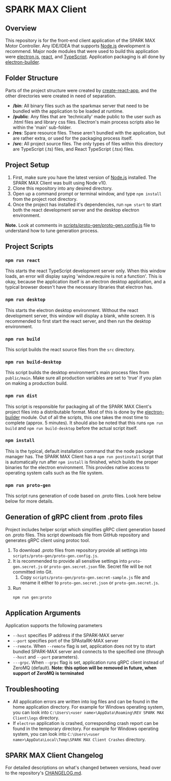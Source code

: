 # SPARK MAX Client
## Overview
This repository is for the front-end client application of the SPARK MAX Motor Controller. Any IDE/IDEA that supports [Node.js](https://www.nodejs.org) development is recommend.
Major node modules that were used to build this application were [electron.js](https://electronjs.org), [react](https://reactjs.org/), and [TypeScript](https://www.typescriptlang.org/).
Application packaging is all done by [electron-builder](https://github.com/electron-userland/electron-builder).

## Folder Structure
Parts of the project structure were created by [create-react-app](https://github.com/facebook/create-react-app), and the other directories were created in need of separation.
* **/bin**: All binary files such as the sparkmax server that need to be bundled with the application to be loaded at runtime.
* **/public**: Any files that are 'technically' made public to the user such as .html files and library css files. Electron's main process scripts also lie within the 'main' sub-folder.
* **/res**: Spare resource files. These aren't bundled with the application, but are rather extra, or used for the packaging process itself.
* **/src**: All project source files. The only types of files within this directory are TypeScript (.ts) files, and React TypeScript (.tsx) files.

## Project Setup
1. First, make sure you have the latest version of [Node.js](https://www.nodejs.org) installed. The SPARK MAX Client was built using Node v10.
2. Clone this repository into any desired directory.
3. Open up a command prompt or terminal window, and type `npm install` from the project root directory.
4. Once the project has installed it's dependencies, run `npm start` to start both the react development server and the desktop electron environment.

**Note.** Look at comments in [scripts/proto-gen/proto-gen.config.js](proto-gen.config.js) file to understand how to tune generation process.  

## Project Scripts
### `npm run react`
This starts the react TypeScript development server only. When this window loads, an error will display saying 'window.require is not a function'.
This is okay, because the application itself is an electron desktop application, and a typical browser doesn't have the necessary libraries that electron has.

### `npm run desktop`
This starts the electron desktop environment. Without the react development server, this window will display a blank, white screen.
It is recommended to first start the react server, and then run the desktop environment.

### `npm run build`
This script builds the react source files from the `src` directory.

### `npm run build-desktop`
This script builds the desktop environment's main process files from `public/main`.
Make sure all production variables are set to 'true' if you plan on making a production build.

### `npm run dist`
This script is responsible for packaging all of the SPARK MAX Client's project files into a distributable format.
Most of this is done by the [electron-builder](https://github.com/electron-userland/electron-builder) module. Out of all the scripts,
this one takes the most time to complete (approx. 5 minutes). It should also be noted that this runs `npm run build` and `npm run build-desktop` before the actual script itself.

### `npm install`
This is the typical, default installation command that the node package manager has. The SPARK MAX Client has a `npm run postinstall` script that is automatically
run after `npm install` is finished, which builds the proper binaries for the electron environment. This provides native access to operating system calls such as
the file system.

### `npm run proto-gen`
This script runs generation of code based on .proto files. Look here below below for more details.

## Generation of gRPC client from .proto files
Project includes helper script which simplifies gRPC client generation based on .proto files.
This script downloads file from GitHub repository and generates gRPC client using protoc tool.
 
1. To download .proto files from repository provide all settings into `scripts/proto-gen/proto-gen.config.js`.
2. It is recommended to provide all sensitive settings into `proto-gen.secret.js` or `proto-gen.secret.json` file. Secret file will be not committed into Git.
    1. Copy `scripts/proto-gen/proto-gen.secret-sample.js` file and rename it either to `proto-gen.secret.json` or `proto-gen.secret.js`.
3. Run
    ```
    npm run gen:proto
    ```

## Application Arguments

Application supports the following parameters
* `--host` specifies IP address if the SPARK-MAX server
* `--port` specifies port of the SPAstaRK-MAX server
* `--remote`. When `--remote` flag is set, application does not try to start bundled SPARK-MAX server and connects to the specified one (through `--host` and `--port` parameters).
* `---grpc`. When `--grpc` flag is set, application runs gRPC client instead of ZeroMQ (default). **Note: this option will be removed in future, when support of ZeroMQ is terminated**

## Troubleshooting

* All application errors are written into log files and can be found in the home application directory. For example for Windows operating system, you can look into `C:\Users\<user name>\AppData\Roaming\REV SPARK MAX Client\logs` directory.
* If `electron` application is crashed, corresponding crash report can be found in the temporary directory. For example for Windows operating system, you can look into `C:\Users\<user name>\AppData\Local\Temp\SPARK MAX Client Crashes` directory.     

## SPARK MAX Client Changelog
For detailed descriptions on what's changed between versions, head over to the repository's [CHANGELOG.md](https://github.com/REVrobotics/SPARK-MAX-Client/blob/master/CHANGELOG.md).
